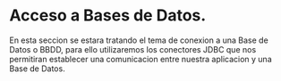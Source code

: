 # Acceso a Bases de Datos.

En esta seccion se estara tratando el tema de conexion a una Base de Datos o BBDD,
para ello utilizaremos los conectores JDBC que nos permitiran establecer una comunicacion
entre nuestra aplicacion y una Base de Datos.